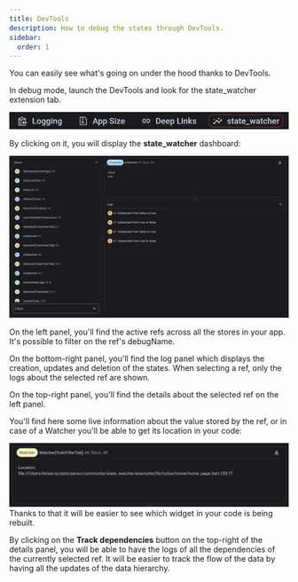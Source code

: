 ```yaml
---
title: DevTools
description: How to debug the states through DevTools.
sidebar:
  order: 1
---
```


You can easily see what's going on under the hood thanks to DevTools.

In debug mode, launch the DevTools and look for the state_watcher extension tab.

![DevTools extension tab](../../../assets/devtools_tab.png)

By clicking on it, you will display the **state_watcher** dashboard:

![DevTools dashboard](../../../assets/devtools_dashboard.png)

On the left panel, you'll find the active refs across all the stores in your app. It's possible to filter on the ref's debugName.

On the bottom-right panel, you'll find the log panel which displays the creation, updates and deletion of the states. When selecting a ref, only the logs about the selected ref are shown.

On the top-right panel, you'll find the details about the selected ref on the left panel.

You'll find here some live information about the value stored by the ref, or in case of a Watcher you'll be able to get its location in your code:

![DevTools details watcher](../../../assets/devtools_details_watcher.png)
Thanks to that it will be easier to see which widget in your code is being rebuilt.

By clicking on the **Track dependencies** button on the top-right of the details panel, you will be able to have the logs of all the dependencies of the currently selected ref. It will be easier to track the flow of the data by having all the updates of the data hierarchy.

